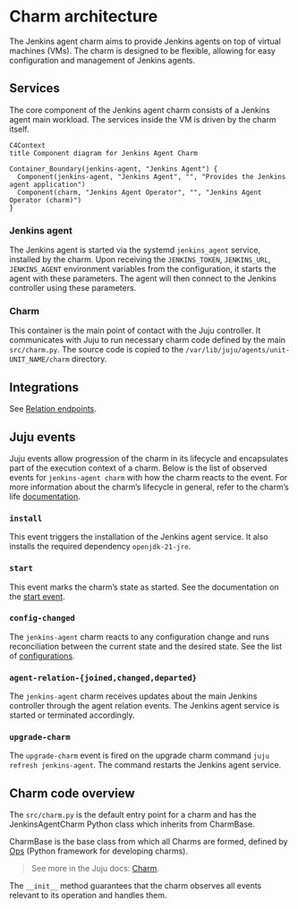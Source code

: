 # Charm architecture

The Jenkins agent charm aims to provide Jenkins agents on top of virtual machines (VMs). The charm is designed to be flexible, allowing for easy configuration and management of Jenkins agents.


## Services

The core component of the Jenkins agent charm consists of a Jenkins agent main workload. The services inside the VM is driven by the charm itself.

```mermaid
C4Context
title Component diagram for Jenkins Agent Charm

Container_Boundary(jenkins-agent, "Jenkins Agent") {
  Component(jenkins-agent, "Jenkins Agent", "", "Provides the Jenkins agent application")
  Component(charm, "Jenkins Agent Operator", "", "Jenkins Agent Operator (charm)")
}
```

### Jenkins agent

The Jenkins agent is started via the systemd `jenkins_agent` service, installed by the charm.
Upon receiving the `JENKINS_TOKEN`, `JENKINS_URL`, `JENKINS_AGENT` environment variables from the configuration, it starts the agent with these parameters. The agent will then connect to the Jenkins controller using these parameters.

### Charm

This container is the main point of contact with the Juju controller. It communicates with Juju to
run necessary charm code defined by the main `src/charm.py`. The source code is copied to the
`/var/lib/juju/agents/unit-UNIT_NAME/charm` directory.

## Integrations

See [Relation endpoints](../reference/integrations.md).

## Juju events

Juju events allow progression of the charm in its lifecycle and encapsulates part of the execution
context of a charm. Below is the list of observed events for `jenkins-agent charm` with how the charm
reacts to the event. For more information about the charm’s lifecycle in general, refer to the
charm’s life [documentation](https://canonical-juju.readthedocs-hosted.com/en/3.6/user/reference/hook/).

### `install`

This event triggers the installation of the Jenkins agent service. It also installs the required dependency `openjdk-21-jre`.

### `start`

This event marks the charm’s state as started. See the documentation on the
[start event](https://canonical-juju.readthedocs-hosted.com/en/3.6/user/reference/hook/#start).

### `config-changed`

The `jenkins-agent` charm reacts to any configuration change and runs reconciliation between the current
state and the desired state. See the list of
[configurations](https://charmhub.io/jenkins-agent/configure).

### `agent-relation-{joined,changed,departed}`

The `jenkins-agent` charm receives updates about the main Jenkins controller through the agent relation events. The Jenkins agent service is started or terminated accordingly.

### `upgrade-charm`

The `upgrade-charm` event is fired on the upgrade charm command `juju refresh jenkins-agent`. The command restarts the Jenkins agent service.

## Charm code overview

The `src/charm.py` is the default entry point for a charm and has the JenkinsAgentCharm Python class which inherits from CharmBase.

CharmBase is the base class from which all Charms are formed, defined by [Ops](https://juju.is/docs/sdk/ops) (Python framework for developing charms).

> See more in the Juju docs: [Charm](https://canonical-juju.readthedocs-hosted.com/en/3.6/user/reference/charm/).

The `__init__` method guarantees that the charm observes all events relevant to its operation and handles them.